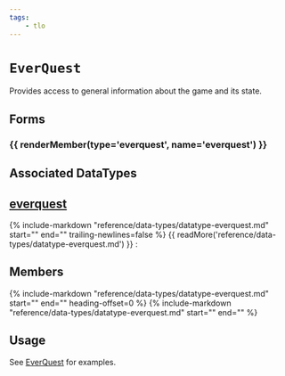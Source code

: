 ```yaml
---
tags:
    - tlo
---
```

# `EverQuest`

<!--tlo-desc-start-->
Provides access to general information about the game and its state.
<!--tlo-desc-end-->
## Forms
<!--tlo-forms-start-->
### {{ renderMember(type='everquest', name='everquest') }}
<!--tlo-forms-end-->

## Associated DataTypes

## [everquest](../data-types/datatype-everquest.md)
{%
  include-markdown "reference/data-types/datatype-everquest.md"
  start="<!--dt-desc-start-->"
  end="<!--dt-desc-end-->"
  trailing-newlines=false
%} {{ readMore('reference/data-types/datatype-everquest.md') }}
:    <h2>Members</h2>
    {%
    include-markdown "reference/data-types/datatype-everquest.md"
    start="<!--dt-members-start-->"
    end="<!--dt-members-end-->"
    heading-offset=0
    %}
    {%
    include-markdown "reference/data-types/datatype-everquest.md"
    start="<!--dt-linkrefs-start-->"
    end="<!--dt-linkrefs-end-->"
    %}

## Usage

See [EverQuest] for examples.
<!--tlo-linkrefs-start-->
[everquest]: ../data-types/datatype-everquest.md
<!--tlo-linkrefs-end-->
